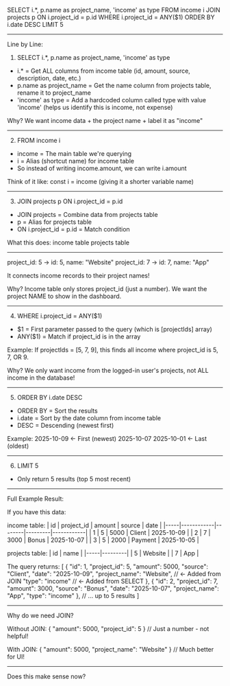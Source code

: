 SELECT i.*, p.name as project_name, 'income' as type
  FROM income i
  JOIN projects p ON i.project_id = p.id
  WHERE i.project_id = ANY($1)
  ORDER BY i.date DESC
  LIMIT 5

  ---
  Line by Line:

  1. SELECT i.*, p.name as project_name, 'income' as type

  - i.* = Get ALL columns from income table (id, amount, source, description, date, etc.)
  - p.name as project_name = Get the name column from projects table, rename it to project_name
  - 'income' as type = Add a hardcoded column called type with value 'income' (helps us identify this is income, not expense)

  Why? We want income data + the project name + label it as "income"

  ---
  2. FROM income i

  - income = The main table we're querying
  - i = Alias (shortcut name) for income table
  - So instead of writing income.amount, we can write i.amount

  Think of it like: const i = income (giving it a shorter variable name)

  ---
  3. JOIN projects p ON i.project_id = p.id

  - JOIN projects = Combine data from projects table
  - p = Alias for projects table
  - ON i.project_id = p.id = Match condition

  What this does:
  income table          projects table
  -----------           --------------
  project_id: 5    →    id: 5, name: "Website"
  project_id: 7    →    id: 7, name: "App"

  It connects income records to their project names!

  Why? Income table only stores project_id (just a number). We want the project NAME to show in the dashboard.

  ---
  4. WHERE i.project_id = ANY($1)

  - $1 = First parameter passed to the query (which is [projectIds] array)
  - ANY($1) = Match if project_id is in the array

  Example:
  If projectIds = [5, 7, 9], this finds all income where project_id is 5, 7, OR 9.

  Why? We only want income from the logged-in user's projects, not ALL income in the database!

  ---
  5. ORDER BY i.date DESC

  - ORDER BY = Sort the results
  - i.date = Sort by the date column from income table
  - DESC = Descending (newest first)

  Example:
  2025-10-09 ← First (newest)
  2025-10-07
  2025-10-01 ← Last (oldest)

  ---
  6. LIMIT 5

  - Only return 5 results (top 5 most recent)

  ---
  Full Example Result:

  If you have this data:

  income table:
  | id  | project_id | amount | source  | date       |
  |-----|------------|--------|---------|------------|
  | 1   | 5          | 5000   | Client  | 2025-10-09 |
  | 2   | 7          | 3000   | Bonus   | 2025-10-07 |
  | 3   | 5          | 2000   | Payment | 2025-10-05 |

  projects table:
  | id  | name    |
  |-----|---------|
  | 5   | Website |
  | 7   | App     |

  The query returns:
  [
    {
      "id": 1,
      "project_id": 5,
      "amount": 5000,
      "source": "Client",
      "date": "2025-10-09",
      "project_name": "Website",  // ← Added from JOIN
      "type": "income"             // ← Added from SELECT
    },
    {
      "id": 2,
      "project_id": 7,
      "amount": 3000,
      "source": "Bonus",
      "date": "2025-10-07",
      "project_name": "App",
      "type": "income"
    },
    // ... up to 5 results
  ]

  ---
  Why do we need JOIN?

  Without JOIN:
  { "amount": 5000, "project_id": 5 }  // Just a number - not helpful!

  With JOIN:
  { "amount": 5000, "project_name": "Website" }  // Much better for UI!

  ---
  Does this make sense now?
